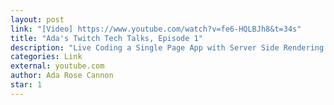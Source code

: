 ```yaml
---
layout: post
link: "[Video] https://www.youtube.com/watch?v=fe6-HQLBJh8&t=34s"
title: "Ada's Twitch Tech Talks, Episode 1"
description: "Live Coding a Single Page App with Server Side Rendering making use of ES Modules and HyperHTML for importing templates in the browser and in the node server."
categories: Link
external: youtube.com
author: Ada Rose Cannon
star: 1
---
```

